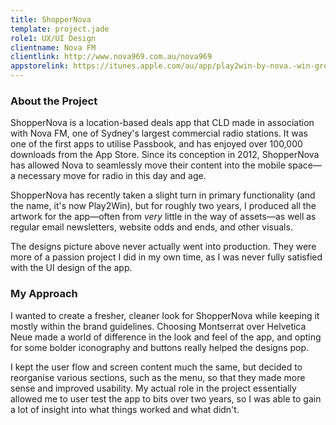 ```yaml
---
title: ShopperNova
template: project.jade
role1: UX/UI Design
clientname: Nova FM
clientlink: http://www.nova969.com.au/nova969
appstorelink: https://itunes.apple.com/au/app/play2win-by-nova.-win-great/id422249255?mt=8
---
```


<div class="col-sm-6">
  <h3>About the Project</h3>
  <p>
    ShopperNova is a location-based deals app that CLD made in association with Nova FM, one of Sydney's largest commercial radio stations. It was one of the first apps to utilise Passbook, and has enjoyed over 100,000 downloads from the App Store. Since its conception in 2012, ShopperNova has allowed Nova to seamlessly move their content into the mobile space&mdash;a necessary move for radio in this day and age.
  </p>
  <p>
    ShopperNova has recently taken a slight turn in primary functionality (and the name, it's now Play2Win), but for roughly two years, I produced all the artwork for the app&mdash;often from <em>very</em> little in the way of assets&mdash;as well as regular email newsletters, website odds and ends, and other visuals.
  </p>
  <p>
    The designs picture above never actually went into production. They were more of a passion project I did in my own time, as I was never fully satisfied with the UI design of the app.
  </p>
</div>

<div class="col-sm-6">
  <h3>My Approach</h3>
  <p>
    I wanted to create a fresher, cleaner look for ShopperNova while keeping it mostly within the brand guidelines. Choosing Montserrat over Helvetica Neue made a world of difference in the look and feel of the app, and opting for some bolder iconography and buttons really helped the designs pop.
  </p>
  <p>
    I kept the user flow and screen content much the same, but decided to reorganise various sections, such as the menu, so that they made more sense and improved usability. My actual role in the project essentially allowed me to user test the app to bits over two years, so I was able to gain a lot of insight into what things worked and what didn't.
  </p>
</div>